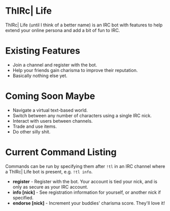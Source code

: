 # ThIRc| Life

ThIRc| Life (until I think of a better name) is an IRC bot with features to help extend your online persona and add a bit of fun to IRC.

# Existing Features

  - Join a channel and register with the bot.
  - Help your friends gain charisma to improve their reputation.
  - Basically nothing else yet.

# Coming Soon Maybe

  - Navigate a virtual text-based world.
  - Switch between any number of characters using a single IRC nick.
  - Interact with users between channels.
  - Trade and use items.
  - Do other silly shit.

# Current Command Listing

Commands can be run by specifying them after `!tl` in an IRC channel where a ThIRc| Life bot is present, e.g. `!tl info`.

  - **register** - Register with the bot. Your account is tied your nick, and is only as secure as your IRC account.
  - **info [nick]** - See registration information for yourself, or another nick if specified.
  - **endorse [nick]** - Increment your buddies' charisma score. They'll love it!
